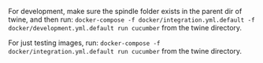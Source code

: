 For development, make sure the spindle folder exists in the parent dir of twine, and then run:
`docker-compose -f docker/integration.yml.default -f docker/development.yml.default run cucumber`
from the twine directory.

For just testing images, run:
`docker-compose -f docker/integration.yml.default run cucumber`
from the twine directory.
